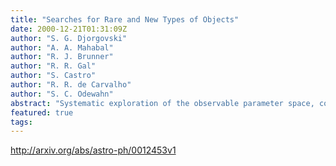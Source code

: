 ```yaml
---
title: "Searches for Rare and New Types of Objects"
date: 2000-12-21T01:31:09Z
author: "S. G. Djorgovski"
author: "A. A. Mahabal"
author: "R. J. Brunner"
author: "R. R. Gal"
author: "S. Castro"
author: "R. R. de Carvalho"
author: "S. C. Odewahn"
abstract: "Systematic exploration of the observable parameter space, covered by large digital sky surveys spanning a range of wavelengths, will be one of the primary modes of research with a Virtual Observatory (VO). This will include searches for rare, unusual, or even previously unknown types of astronomical objects and phenomena, e.g. as outliers in some parameter space of measured properties, both in the catalog and image domains. Examples from current surveys include high-redshift quasars, type-2 quasars, brown dwarfs, and a small number of objects with puzzling spectra. Opening of the time domain will be especially interesting in this regard. Data-mining tools such as unsupervised clustering techniques will be essential in this task, and should become an important part of the VO toolkit."
featured: true
tags:
---
```

http://arxiv.org/abs/astro-ph/0012453v1